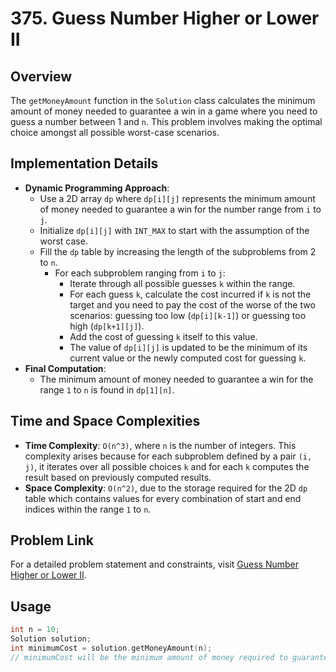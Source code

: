# 375. Guess Number Higher or Lower II

## Overview
The `getMoneyAmount` function in the `Solution` class calculates the minimum amount of money needed to guarantee a win in a game where you need to guess a number between 1 and `n`. This problem involves making the optimal choice amongst all possible worst-case scenarios.

## Implementation Details
- **Dynamic Programming Approach**:
  - Use a 2D array `dp` where `dp[i][j]` represents the minimum amount of money needed to guarantee a win for the number range from `i` to `j`.
  - Initialize `dp[i][j]` with `INT_MAX` to start with the assumption of the worst case.
  - Fill the `dp` table by increasing the length of the subproblems from 2 to `n`.
    - For each subproblem ranging from `i` to `j`:
      - Iterate through all possible guesses `k` within the range.
      - For each guess `k`, calculate the cost incurred if `k` is not the target and you need to pay the cost of the worse of the two scenarios: guessing too low (`dp[i][k-1]`) or guessing too high (`dp[k+1][j]`).
      - Add the cost of guessing `k` itself to this value.
      - The value of `dp[i][j]` is updated to be the minimum of its current value or the newly computed cost for guessing `k`.
- **Final Computation**:
  - The minimum amount of money needed to guarantee a win for the range `1` to `n` is found in `dp[1][n]`.

## Time and Space Complexities
- **Time Complexity**: `O(n^3)`, where `n` is the number of integers. This complexity arises because for each subproblem defined by a pair `(i, j)`, it iterates over all possible choices `k` and for each `k` computes the result based on previously computed results.
- **Space Complexity**: `O(n^2)`, due to the storage required for the 2D `dp` table which contains values for every combination of start and end indices within the range `1` to `n`.

## Problem Link
For a detailed problem statement and constraints, visit [Guess Number Higher or Lower II](https://leetcode.com/problems/guess-number-higher-or-lower-ii/).

## Usage
```cpp
int n = 10;
Solution solution;
int minimumCost = solution.getMoneyAmount(n);
// minimumCost will be the minimum amount of money required to guarantee you can find the number between 1 and 10.
